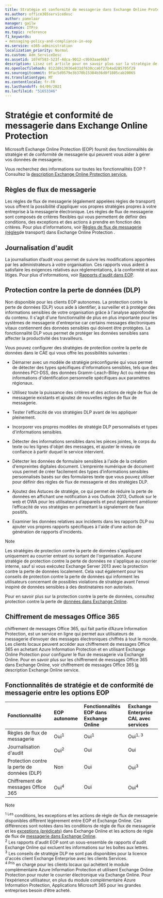 ```yaml
---
title: Stratégie et conformité de messagerie dans Exchange Online Protection
ms.author: office365servicedesc
author: pamelaar
manager: gailw
audience: ITPro
ms.topic: reference
f1_keywords:
- messaging-policy-and-compliance-in-eop
ms.service: o365-administration
localization_priority: Normal
ms.custom: Adm_ServiceDesc
ms.assetid: 1074f583-523f-4dca-9012-c9b93aae96b7
description: Lisez cet article pour en savoir plus sur la stratégie de messagerie et les fonctionnalités de conformité dans Microsoft Exchange Online Protection des données (EOP).
ms.openlocfilehash: 81228b13036e831df630cca6f27b4ad285705f29
ms.sourcegitcommit: 9fac5d9579e3b370b15384b36d0f1805cab20065
ms.translationtype: MT
ms.contentlocale: fr-FR
ms.lasthandoff: 04/09/2021
ms.locfileid: "51653346"
---
```

# <a name="messaging-policy-and-compliance-in-exchange-online-protection"></a>Stratégie et conformité de messagerie dans Exchange Online Protection

Microsoft Exchange Online Protection (EOP) fournit des fonctionnalités de stratégie et de conformité de messagerie qui peuvent vous aider à gérer vos données de messagerie.

Vous recherchez des informations sur toutes les fonctionnalités EOP ? Consultez la [description Exchange Online Protection service.](exchange-online-protection-service-description.md)

## <a name="mail-flow-rules"></a>Règles de flux de messagerie

Les règles de flux de messagerie (également appelées règles de transport) vous offrent la possibilité d’appliquer vos propres stratégies propres à votre entreprise à la messagerie électronique. Les règles de flux de messagerie sont composés de critères flexibles qui vous permettent de définir des conditions, des exceptions et des actions à prendre en fonction des critères. Pour plus d’informations, voir [Règles de flux de messagerie (règles](/microsoft-365/security/office-365-security/mail-flow-rules-transport-rules-0)de transport) dans Exchange Online Protection .

## <a name="audit-logging"></a>Journalisation d'audit

La journalisation d’audit vous permet de suivre les modifications apportées par les administrateurs à votre organisation. Ces rapports vous aident à satisfaire les exigences relatives aux réglementations, à la conformité et aux litiges. Pour plus d'informations, voir [Rapports d'audit dans EOP](/microsoft-365/security/office-365-security/auditing-reports-in-eop).

## <a name="data-loss-prevention-dlp"></a>Protection contre la perte de données (DLP)

Non disponible pour les clients EOP autonomes. La protection contre la perte de données (DLP) vous aide à identifier, à surveiller et à protéger des informations sensibles de votre organisation grâce à l'analyse approfondie du contenu. Il s'agit d'une fonctionnalité de plus en plus importante pour les systèmes de messagerie d'entreprise car certains messages électroniques vitaux contiennent des données sensibles qui doivent être protégées. La fonctionnalité DLP vous permet de protéger les données sensibles sans affecter la productivité des travailleurs.

Vous pouvez configurer des stratégies de protection contre la perte de données dans le CAE qui vous offre les possibilités suivantes :

- Démarrer avec un modèle de stratégie préconfigurée qui vous permet de détecter des types spécifiques d'informations sensibles, tels que des données PCI-DSS, des données Gramm-Leach-Bliley Act ou même des informations d'identification personnelle spécifiques aux paramètres régionaux.

- Utilisez toute la puissance des critères et des actions de règle de flux de messagerie existants et ajoutez de nouvelles règles de flux de messagerie.

- Tester l'efficacité de vos stratégies DLP avant de les appliquer pleinement.

- Incorporer vos propres modèles de stratégie DLP personnalisés et types d'informations sensibles.

- Détecter des informations sensibles dans les pièces jointes, le corps du texte ou les lignes d'objet des messages, et ajuster le niveau de confiance à partir duquel le service intervient.

- Détecter les données de formulaire sensibles à l'aide de la création d'empreintes digitales document. L’empreinte numérique de document vous permet de créer facilement des types d’informations sensibles personnalisés basés sur des formulaires texte que vous pouvez utiliser pour définir des règles de flux de messagerie et des stratégies DLP.

- Ajoutez des Astuces de stratégie, ce qui permet de réduire la perte de données en affichant une notification à vos Outlook 2013, Outlook sur le web et OWA pour les utilisateurs d’appareils et peut également améliorer l’efficacité de vos stratégies en permettant la signalement de faux positifs.

- Examiner les données relatives aux incidents dans les rapports DLP ou ajouter vos propres rapports spécifiques à l'aide d'une action de génération de rapports d'incidents.

> [!NOTE]
> Les stratégies de protection contre la perte de données s'appliquent uniquement au courrier entrant ou sortant de l'organisation. Aucune stratégie de protection contre la perte de données ne s'applique au courrier interne, sauf si vous exécutez Exchange Server 2013 avec la protection contre la perte de données localement. Cela vaut également pour les conseils de protection contre la perte de données qui informent les utilisateurs concernant de possibles violations de stratégie avant l'envoi inopiné de données sensibles à des destinataires non autorisés.

Pour en savoir plus sur la protection contre la perte de données, consultez protection contre la perte de [données dans Exchange Online](/exchange/security-and-compliance/data-loss-prevention/data-loss-prevention).

## <a name="office-365-message-encryption"></a>Chiffrement de messages Office 365

chiffrement de messages Office 365, qui fait partie d’Azure Information Protection, est un service en ligne qui permet aux utilisateurs de messagerie d’envoyer des messages électroniques chiffrés à tout le monde. Les clients locaux peuvent accéder aux chiffrement de messages Office 365 en achetant Azure Information Protection et en utilisant Exchange Online Protection pour configurer le flux de messagerie via Exchange Online. Pour en savoir plus sur les chiffrement de messages Office 365 dans Exchange Online, voir chiffrement de messages Office 365 [la](../exchange-online-service-description/message-policy-and-compliance.md#office-365-message-encryption) description Exchange Online service.

## <a name="messaging-policy-and-compliance-features-across-eop-options"></a>Fonctionnalités de stratégie et de conformité de messagerie entre les options EOP

| Fonctionnalité | EOP autonome | Fonctionnalités EOP dans <br/> Exchange Online | Exchange Enterprise <br/> CAL avec services |
|:-----|:-----|:-----|:-----|
|Règles de flux de messagerie|Oui<sup>1</sup>|Oui<sup>1</sup>|Oui<sup>1, 3</sup>|
|Journalisation d'audit|Oui<sup>2</sup>|Oui|Oui|
|Protection contre la perte de données (DLP)|Non|Oui|Oui<sup>3</sup>|
|Chiffrement de messages Office 365|Oui<sup>4</sup>|Oui|Oui<sup>4</sup>|

> [!NOTE]
> <sup>1 Les</sup> conditions, les exceptions et les actions de règle de flux de messagerie disponibles diffèrent légèrement entre EOP et Exchange Online. Ces différences sont notées dans les conditions de règle de flux de messagerie et les [exceptions (prédicats)](/Exchange/security-and-compliance/mail-flow-rules/conditions-and-exceptions) dans Exchange Online et les actions de règle de flux de [messagerie dans Exchange Online](/Exchange/security-and-compliance/mail-flow-rules/mail-flow-rule-actions). <br/>
> <sup>2</sup> Les rapports d'audit EOP sont un sous-ensemble de rapports d'audit Exchange Online qui excluent les informations sur les boîtes aux lettres.<br/>
> <sup>3</sup> Les conseils de stratégie DLP ne sont pas disponibles pour la licence d'accès client Exchange Enterprise avec les clients Services.<br/>
> <sup>4 Pris</sup> en charge pour les clients locaux qui achètent le module complémentaire Azure Information Protection et utilisent Exchange Online Protection pour router le courrier électronique via Exchange Online. Pour l’expérience utilisateur, en plus du module complémentaire Azure Information Protection, Applications Microsoft 365 pour les grandes entreprises besoin d’être acheté. <br/>